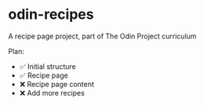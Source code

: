 # odin-recipes
A recipe page project, part of The Odin Project curriculum

Plan:

- ✅ Initial structure
- ✅ Recipe page
- ❌ Recipe page content
- ❌ Add more recipes
